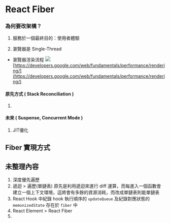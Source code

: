 
# React Fiber

### 為何要改架構？
1. 服務於一個最終目的：使用者體驗

3. 瀏覽器是 Single-Thread
- 瀏覽器渲染流程
![](https://miro.medium.com/max/2186/0*_qpgAjv7U3Q3X6k1.jpg)[https://developers.google.com/web/fundamentals/performance/rendering/](https://developers.google.com/web/fundamentals/performance/rendering/)

#### 原先方式 ( Stack Reconciliation )
1. 
#### 未來 ( Suspense, Concurrent Mode )
1. JIT優化
## Fiber 實現方式
## 未整理內容
1. 深度優先遍歷
2. 遞迴 > 遍歷(單鏈表)
原先是利用遞迴來進行 diff 運算，而每進入一個函數會建立一個上下文環境，這將會有多餘的資源消耗，而改成單鏈表則能單鏈表
3. React Hook 中紀錄 hook 執行順序的 `updateQueue` 及紀錄對應狀態的 `memonizedState` 存在於 `fiber` 中
4. React Element > React Fiber
5. 
<!--stackedit_data:
eyJoaXN0b3J5IjpbMTIwODk2OTg3NSwtMTEwMjk5NDAzNiwtOD
E5MDA3ODQ0LDEyNDUwNzU4MjgsMTM0NzY1NDE5MCwyMDc5OTEy
MDc0LC0xMjA0NTA2NDg3LC0xNTkxOTM5NDI5LDg2NTMzMzE5NV
19
-->